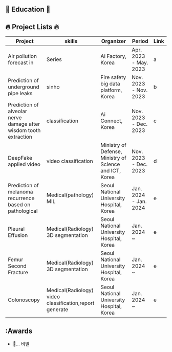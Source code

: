 

## 📖 Education 📖


## 🔥 Project Lists 🔥
| Project | skills | Organizer | Period | Link |
|---------|----------------|-----------|--------|----|
| Air pollution forecast in | Series | Ai Factory, Korea | Apr. 2023 - May. 2023 | a |
| Prediction of underground pipe leaks| sinho | Fire safety big data platform, Korea | Nov. 2023 - Nov. 2023 | b |
| Prediction of alveolar nerve damage after wisdom tooth extraction|classification | Ai Connect, Korea | Nov. 2023 - Dec. 2023 | c |
| DeepFake applied video | video classification | Ministry of Defense, Ministry of Science and ICT, Korea | Nov. 2023 - Dec. 2023 | d |
| Prediction of melanoma recurrence based on pathological | Medical(pathology) MIL | Seoul National University Hospital, Korea | Jan. 2024 - Jan. 2024 | e |
| Pleural Effusion | Medical(Radiology) 3D segmentation | Seoul National University Hospital, Korea | Jan. 2024 ~  | e |
| Femur Second Fracture | Medical(Radiology) 3D segmentation | Seoul National University Hospital, Korea | Jan. 2024 ~ | e |
| Colonoscopy | Medical(Radiology) video classification,report generate | Seoul National University Hospital, Korea | Jan. 2024 ~ | e |
## :Awards
- 🤔... 비밀

<!--
**jjunstone7/jjunstone7** is a ✨ _special_ ✨ repository because its `README.md` (this file) appears on your GitHub profile.

Here are some ideas to get you started:
Here is an example of using emojis in GitHub Markdown:

- :smile: This project makes me happy!
- :computer: Working on coding projects.
- :bulb: Got a new idea for a project!
- :rocket: Ready to launch the new version!

- 🔭 I’m currently working on ...
- 🌱 I’m currently learning ...
- 👯 I’m looking to collaborate on ...
- 🤔 I’m looking for help with ...
- 💬 Ask me about ...
- 📫 How to reach me: ...
- 😄 Pronouns: ...
- ⚡ Fun fact: ...
-->
